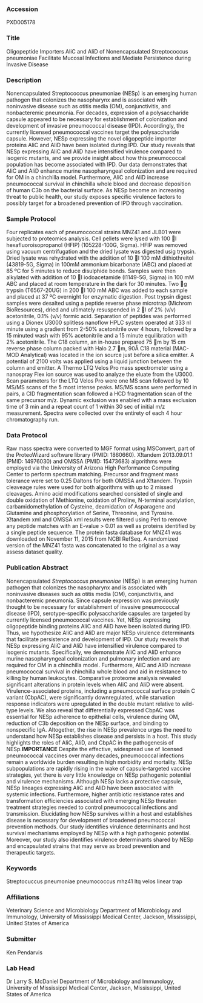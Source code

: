 ### Accession
PXD005178

### Title
Oligopeptide Importers AliC and AliD of Nonencapsulated Streptococcus pneumoniae Facilitate Mucosal Infections and Mediate Persistence during Invasive Disease

### Description
Nonencapsulated Streptococcus pneumoniae (NESp) is an emerging human pathogen that colonizes the nasopharynx and is associated with noninvasive disease such as otitis media (OM), conjunctivitis, and nonbacteremic pneumonia.  For decades, expression of a polysaccharide capsule appeared to be necessary for establishment of colonization and development of invasive pneumococcal disease (IPD).  Accordingly, the currently licensed pneumococcal vaccines target the polysaccharide capsule.  However, NESp expressing the novel oligopeptide importer proteins AliC and AliD have been isolated during IPD.  Our study reveals that NESp expressing AliC and AliD have intensified virulence compared to isogenic mutants, and we provide insight about how this pneumococcal population has become associated with IPD.  Our data demonstrates that AliC and AliD enhance murine nasopharyngeal colonization and are required for OM in a chinchilla model.  Furthermore, AliC and AliD increase pneumococcal survival in chinchilla whole blood and decrease deposition of human C3b on the bacterial surface.  As NESp become an increasing threat to public health, our study exposes specific virulence factors to possibly target for a broadened prevention of IPD through vaccination.

### Sample Protocol
Four replicates each of pneumococcal strains MNZ41 and JLB01 were subjected to proteomics analysis. Cell pellets were lysed with 100 l hexafluoroisopropanol (HFIP) (105228-100G, Sigma).  HFIP was removed using vacuum centrifugation and the dried lysate was digested usig trypsin.  Dried lysate was rehydrated with the addition of 10 l 100 mM dithiothreitol (43819-5G, Sigma) in 100mM ammonium bicarbonate (ABC) and placed at 85 ºC for 5 minutes to reduce disulphide bonds.  Samples were then alkylated with addition of 10 l iodoacetamide (I1149-5G, Sigma) in 100 mM ABC and placed at room temperature in the dark for 30 minutes.   Two g trypsin (T6567-20UG) in 200 l 100 mM ABC was added to each sample and placed at 37 ºC overnight for enzymatic digestion.  Post trypsin digest samples were desalted using a peptide reverse phase microtrap (Michrom BioResources), dried and ultimately resuspended in 2 l of 2% (v/v) acetonitrile, 0.1% (v/v) formic acid. Separation of peptides was performed using a Dionex U3000 splitless nanoflow HPLC system operated at 333 nl minute using a gradient from 2-50% acetonitrile over 4 hours, followed by a 15 minuted wash with 95% acetonitrile and a 15 minute equilibration with 2% acetonitrile.  The C18 column, an in-house prepared 75 m by 15 cm reverse phase column packed with Halo 2.7 m, 90Å C18 material (MAC-MOD Analytical) was located in the ion source just before a silica emitter.  A potential of 2100 volts was applied using a liquid junction between the column and emitter.  A Thermo LTQ Velos Pro mass spectrometer using a nanospray Flex ion source was used to analyze the eluate from the U3000.  Scan parameters for the LTQ Velos Pro were one MS scan followed by 10 MS/MS scans of the 5 most intense peaks. MS/MS scans were performed in pairs, a CID fragmentation scan followed a HCD fragmentation scan of the same precursor m/z.  Dynamic exclusion was enabled with a mass exclusion time of 3 min and a repeat count of 1 within 30 sec of initial m/z measurement.  Spectra were collected over the entirety of each 4 hour chromatography run.

### Data Protocol
Raw mass spectra were converted to MGF format using MSConvert, part of the ProteoWizard software library (PMID: 1860660).  X!tandem 2013.09.01.1 (PMID: 14976030) and OMSSA (PMID: 15473683) algorithms were employed via the University of Arizona High Performance Computing Center to perform spectrum matching.  Precursor and fragment mass tolerance were set to 0.25 Daltons for both OMSSA and X!tandem. Trypsin cleaveage rules were used for both algorithms with up to 2 missed cleavages.  Amino acid modifications searched consisted of single and double oxidation of Methionine, oxidation of Proline, N-terminal acetylation, carbamidomethylation of Cysteine, deamidation of Asparagene and Glutamine and phosphorylation of Serine, Threonine, and Tyrosine.  X!tandem xml and OMSSA xml results were filtered using Perl to remove any peptide matches with an E-value > 0.01 as well as proteins identified by a single peptide sequence.  The protein fasta database for MNZ41 was downloaded on November 11, 2015 from NCBI RefSeq.  A randomized version of the MNZ41 fasta was concatenated to the original as a way assess dataset quality.

### Publication Abstract
Nonencapsulated <i>Streptococcus pneumoniae</i> (NESp) is an emerging human pathogen that colonizes the nasopharynx and is associated with noninvasive diseases such as otitis media (OM), conjunctivitis, and nonbacteremic pneumonia. Since capsule expression was previously thought to be necessary for establishment of invasive pneumococcal disease (IPD), serotype-specific polysaccharide capsules are targeted by currently licensed pneumococcal vaccines. Yet, NESp expressing oligopeptide binding proteins AliC and AliD have been isolated during IPD. Thus, we hypothesize AliC and AliD are major NESp virulence determinants that facilitate persistence and development of IPD. Our study reveals that NESp expressing AliC and AliD have intensified virulence compared to isogenic mutants. Specifically, we demonstrate AliC and AliD enhance murine nasopharyngeal colonization and pulmonary infection and are required for OM in a chinchilla model. Furthermore, AliC and AliD increase pneumococcal survival in chinchilla whole blood and aid in resistance to killing by human leukocytes. Comparative proteome analysis revealed significant alterations in protein levels when AliC and AliD were absent. Virulence-associated proteins, including a pneumococcal surface protein C variant (CbpAC), were significantly downregulated, while starvation response indicators were upregulated in the double mutant relative to wild-type levels. We also reveal that differentially expressed CbpAC was essential for NESp adherence to epithelial cells, virulence during OM, reduction of C3b deposition on the NESp surface, and binding to nonspecific IgA. Altogether, the rise in NESp prevalence urges the need to understand how NESp establishes disease and persists in a host. This study highlights the roles of AliC, AliD, and CbpAC in the pathogenesis of NESp.<b>IMPORTANCE</b> Despite the effective, widespread use of licensed pneumococcal vaccines over many decades, pneumococcal infections remain a worldwide burden resulting in high morbidity and mortality. NESp subpopulations are rapidly rising in the wake of capsule-targeted vaccine strategies, yet there is very little knowledge on NESp pathogenic potential and virulence mechanisms. Although NESp lacks a protective capsule, NESp lineages expressing AliC and AliD have been associated with systemic infections. Furthermore, higher antibiotic resistance rates and transformation efficiencies associated with emerging NESp threaten treatment strategies needed to control pneumococcal infections and transmission. Elucidating how NESp survives within a host and establishes disease is necessary for development of broadened pneumococcal prevention methods. Our study identifies virulence determinants and host survival mechanisms employed by NESp with a high pathogenic potential. Moreover, our study also identifies virulence determinants shared by NESp and encapsulated strains that may serve as broad prevention and therapeutic targets.

### Keywords
Streptocuccus pneumoniae pneumococcus mhz41 ltq velos linear trap

### Affiliations
Veterinary Science and Microbiology
Department of Microbiology and Immunology, University of Mississippi Medical Center, Jackson, Mississippi, United States of America

### Submitter
Ken Pendarvis

### Lab Head
Dr Larry S. McDaniel
Department of Microbiology and Immunology, University of Mississippi Medical Center, Jackson, Mississippi, United States of America


